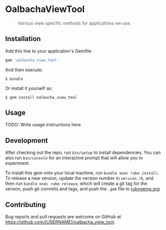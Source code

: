 # OalbachaViewTool

> Various view specific methods for applications we use.

## Installation

Add this line to your application's Gemfile:

```ruby
gem 'oalbacha_view_tool'
```

And then execute:

    $ bundle

Or install it yourself as:

    $ gem install oalbacha_view_tool

## Usage

TODO: Write usage instructions here

## Development

After checking out the repo, run `bin/setup` to install dependencies. You can also run `bin/console` for an interactive prompt that will allow you to experiment.

To install this gem onto your local machine, run `bundle exec rake install`. To release a new version, update the version number in `version.rb`, and then run `bundle exec rake release`, which will create a git tag for the version, push git commits and tags, and push the `.gem` file to [rubygems.org](https://rubygems.org).

## Contributing

Bug reports and pull requests are welcome on GitHub at https://github.com/[USERNAME]/oalbacha_view_tool.
